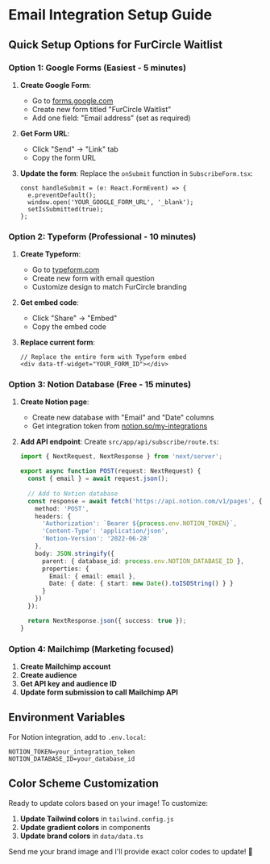 # Email Integration Setup Guide

## Quick Setup Options for FurCircle Waitlist

### Option 1: Google Forms (Easiest - 5 minutes)

1. **Create Google Form**:
   - Go to [forms.google.com](https://forms.google.com)
   - Create new form titled "FurCircle Waitlist"
   - Add one field: "Email address" (set as required)

2. **Get Form URL**:
   - Click "Send" → "Link" tab
   - Copy the form URL

3. **Update the form**:
   Replace the `onSubmit` function in `SubscribeForm.tsx`:
   ```tsx
   const handleSubmit = (e: React.FormEvent) => {
     e.preventDefault();
     window.open('YOUR_GOOGLE_FORM_URL', '_blank');
     setIsSubmitted(true);
   };
   ```

### Option 2: Typeform (Professional - 10 minutes)

1. **Create Typeform**:
   - Go to [typeform.com](https://typeform.com)
   - Create new form with email question
   - Customize design to match FurCircle branding

2. **Get embed code**:
   - Click "Share" → "Embed"
   - Copy the embed code

3. **Replace current form**:
   ```tsx
   // Replace the entire form with Typeform embed
   <div data-tf-widget="YOUR_FORM_ID"></div>
   ```

### Option 3: Notion Database (Free - 15 minutes)

1. **Create Notion page**:
   - Create new database with "Email" and "Date" columns
   - Get integration token from [notion.so/my-integrations](https://notion.so/my-integrations)

2. **Add API endpoint**:
   Create `src/app/api/subscribe/route.ts`:
   ```typescript
   import { NextRequest, NextResponse } from 'next/server';

   export async function POST(request: NextRequest) {
     const { email } = await request.json();
     
     // Add to Notion database
     const response = await fetch('https://api.notion.com/v1/pages', {
       method: 'POST',
       headers: {
         'Authorization': `Bearer ${process.env.NOTION_TOKEN}`,
         'Content-Type': 'application/json',
         'Notion-Version': '2022-06-28'
       },
       body: JSON.stringify({
         parent: { database_id: process.env.NOTION_DATABASE_ID },
         properties: {
           Email: { email: email },
           Date: { date: { start: new Date().toISOString() } }
         }
       })
     });

     return NextResponse.json({ success: true });
   }
   ```

### Option 4: Mailchimp (Marketing focused)

1. **Create Mailchimp account**
2. **Create audience**
3. **Get API key and audience ID**
4. **Update form submission to call Mailchimp API**

## Environment Variables

For Notion integration, add to `.env.local`:
```
NOTION_TOKEN=your_integration_token
NOTION_DATABASE_ID=your_database_id
```

## Color Scheme Customization

Ready to update colors based on your image! To customize:

1. **Update Tailwind colors** in `tailwind.config.js`
2. **Update gradient colors** in components
3. **Update brand colors** in `data/data.ts`

Send me your brand image and I'll provide exact color codes to update! 🎨
